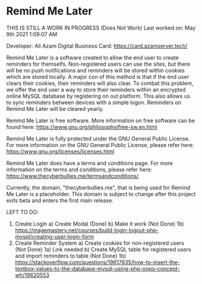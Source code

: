 **Remind Me Later**
=============
THIS IS STILL A WORK IN PROGRESS (Does Not Work)
Last worked on: May 9th 2021 1:09:07 AM

Developer: Ali Azam
Digital Business Card: https://card.azamserver.tech/

Remind Me Later is a software created to allow the end user to create reminders for themselfs. Non-registered users can use the sites, but there will be no push notifications and reminders will be stored within cookies which are stored locally. A major con of this method is that if the end user clears their cookies, their reminders will also clear. To combat this problem, we offer the end user a way to store their reminders within an encrypted online MySQL database by registering on out platform. This also allows us to sync reminders between devices with a simple logon. Reminders on Remind Me Later will be cleared yearly.

Remind Me Later is free software. More information on free software can be found here: https://www.gnu.org/philosophy/free-sw.en.html

Remind Me Later is fully protected under the GNU General Public License. For more information on the GNU General Public License, please refer here: https://www.gnu.org/licenses/licenses.html

Remind Me Later does have a terms and conditions page. For more information on the terms and conditions, please refer here: https://www.thecyberbullies.me/termsandconditions/

Currently, the domain, "thecyberbullies.me", that is being used for Remind Me Later is a placeholder. This domain is subject to change after this project exits beta and enters the first main release.

LEFT TO DO:
1) Create Login
   a) Create Modal (Done)
   b) Make it work (Not Done)
      1b) https://magemastery.net/courses/build-login-logout-php-mysql/creating-user-login-form
2) Create Reminder System
   a) Create cookies for non-registered users (Not Done)
      1a) Link needed
   b) Create MySQL table for registered users and import reminders to table (Not Done)
      1b) https://stackoverflow.com/questions/19617835/how-to-insert-the-textbox-values-to-the-database-mysql-using-php-oops-concept-wh/19620553